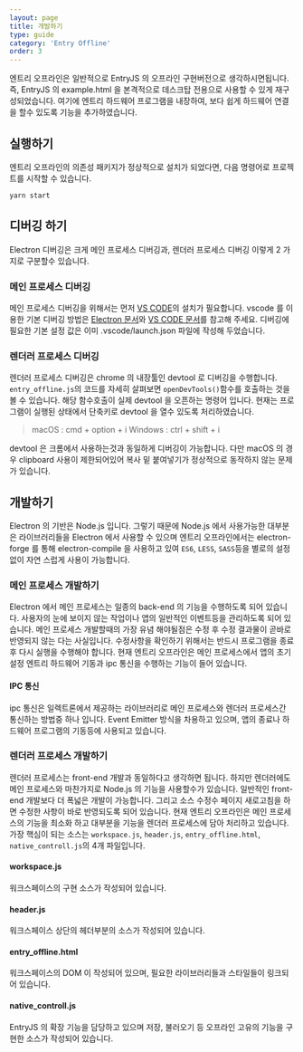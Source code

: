 ```yaml
---
layout: page
title: 개발하기
type: guide
category: 'Entry Offline'
order: 3
---
```


엔트리 오프라인은 일반적으로 EntryJS 의 오프라인 구현버전으로 생각하시면됩니다. 즉, EntryJS 의 example.html 을 본격적으로 데스크탑 전용으로 사용할 수 있게 재구성되었습니다. 여기에 엔트리 하드웨어 프로그램을 내장하여, 보다 쉽게 하드웨어 연결을 할수 있도록 기능을 추가하였습니다.

## 실행하기

엔트리 오프라인의 의존성 패키지가 정상적으로 설치가 되었다면, 다음 명령어로 프로젝트를 시작할 수 있습니다.

```bash
yarn start
```

## 디버깅 하기

Electron 디버깅은 크게 메인 프로세스 디버깅과, 렌더러 프로세스 디버깅 이렇게 2 가지로 구분할수 있습니다.

### 메인 프로세스 디버깅

메인 프로세스 디버깅을 위해서는 먼저 [VS CODE](https://code.visualstudio.com/)의 설치가 필요합니다.
vscode 를 이용한 기본 디버깅 방법은 [Electron 문서](https://electronjs.org/docs/tutorial/debugging-main-process-vscode)와 [VS CODE 문서](https://code.visualstudio.com/docs/editor/debugging)를 참고해 주세요.
디버깅에 필요한 기본 설정 값은 이미 .vscode/launch.json 파일에 작성해 두었습니다.

### 렌더러 프로세스 디버깅

렌더러 프로세스 디버깅은 chrome 의 내장툴인 devtool 로 디버깅을 수행합니다. `entry_offline.js`의 코드를 자세히 살펴보면 `openDevTools()`함수를 호출하는 것을 볼 수 있습니다.
해당 함수호출이 실제 devtool 을 오픈하는 명령어 입니다. 현재는 프로그램이 실행된 상태에서 단축키로 devtool 을 열수 있도록 처리하였습니다.

> macOS : cmd + option + i
> Windows : ctrl + shift + i

devtool 은 크롬에서 사용하는것과 동일하게 디버깅이 가능합니다. 다만 macOS 의 경우 clipboard 사용이 제한되어있어 복사 밑 붙여넣기가 정상적으로 동작하지 않는 문제가 있습니다.

## 개발하기

Electron 의 기반은 Node.js 입니다. 그렇기 때문에 Node.js 에서 사용가능한 대부분은 라이브러리들을 Electron 에서 사용할 수 있으며 엔트리 오프라인에서는 electron-forge 를 통해 electron-compile 을 사용하고 있여 `ES6`, `LESS`, `SASS`등을 별로의 설정없이 자연 스럽게 사용이 가능합니다.

### 메인 프로세스 개발하기

Electron 에서 메인 프로세스는 일종의 back-end 의 기능을 수행하도록 되어 있습니다. 사용자의 눈에 보이지 않는 작업이나 앱의 일반적인 이벤트등을 관리하도록 되어 있습니다. 메인 프로세스 개발할때의 가장 유념 해야될점은 수정 후 수정 결과물이 곧바로 반영되지 않는 다는 사실입니다. 수정사항을 확인하기 위해서는 반드시 프로그램을 종료 후 다시 실행을 수행해야 합니다. 현재 엔트리 오프라인은 메인 프로세스에서 앱의 초기 설정 엔트리 하드웨어 기동과 ipc 통신을 수행하는 기능이 들어 있습니다.

#### IPC 통신

ipc 통신은 일렉트론에서 제공하는 라이브러리로 메인 프로세스와 렌더러 프로세스간 통신하는 방법중 하나 입니다. Event Emitter 방식을 차용하고 있으며, 앱의 종료나 하드웨어 프로그램의 기동등에 사용되고 있습니다.

### 렌더러 프로세스 개발하기

렌더러 프로세스는 front-end 개발과 동일하다고 생각하면 됩니다. 하지만 렌더러에도 메인 프로세스와 마찬가지로 Node.js 의 기능을 사용할수가 있습니다. 일반적인 front-end 개발보다 더 폭넓은 개발이 가능합니다. 그리고 소스 수정수 페이지 새로고침을 하면 수정한 사항이 바로 반영되도록 되어 있습니다. 현재 엔트리 오프라인은 메인 프로세스의 기능을 최소화 하고 대부분을 기능을 렌더러 프로세스에 담아 처리하고 있습니다. 가장 핵심이 되는 소스는 `workspace.js`, `header.js`, `entry_offline.html`, `native_controll.js`의 4개 파일입니다.

#### workspace.js

워크스페이스의 구현 소스가 작성되어 있습니다.

#### header.js

워크스페이스 상단의 헤더부분의 소스가 작성되어 있습니다.

#### entry_offline.html

워크스페이스의 DOM 이 작성되어 있으며, 필요한 라이브러리들과 스타일들이 링크되어 있습니다.

#### native_controll.js

EntryJS 의 확장 기능을 담당하고 있으며 저장, 불러오기 등 오프라인 고유의 기능을 구현한 소스가 작성되어 있습니다.
